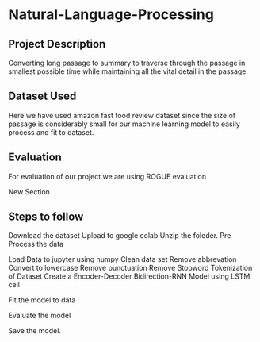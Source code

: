 # Natural-Language-Processing

## Project Description
Converting long passage to summary to traverse through the passage in smallest possible time while maintaining all the vital detail in the passage.

## Dataset Used
Here we have used amazon fast food review dataset since the size of passage is considerably small for our machine learning model to easily process and fit to dataset.

## Evaluation
For evaluation of our project we are using ROGUE evaluation

New Section
## Steps to follow
Download the dataset
Upload to google colab
Unzip the foleder.
Pre Process the data

Load Data to jupyter using numpy
Clean data set
Remove abbrevation
Convert to lowercase
Remove punctuation
Remove Stopword
Tokenization of Dataset
Create a Encoder-Decoder Bidirection-RNN Model using LSTM cell

Fit the model to data

Evaluate the model

Save the model.
